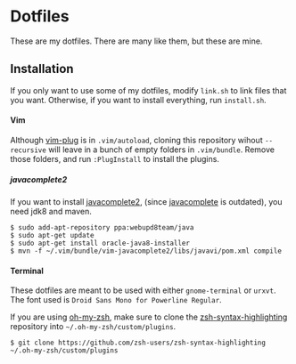Dotfiles
===========

These are my dotfiles. There are many like them, but these are mine.

Installation
--------------
If you only want to use some of my dotfiles, modify `link.sh` to link files that you want.
Otherwise, if you want to install everything, run `install.sh`.

#### Vim

Although [vim-plug](https://github.com/junegunn/vim-plug) is in `.vim/autoload`, cloning this repository wihout
`--recursive` will leave in a bunch of empty folders in `.vim/bundle`. Remove those folders, and run
`:PlugInstall` to install the plugins.

##### javacomplete2

If you want to install [javacomplete2](https://github.com/artur-shaik/vim-javacomplete2), (since [javacomplete](http://www.vim.org/scripts/script.php?script_id=1785) is outdated), you need jdk8 and maven.

```
$ sudo add-apt-repository ppa:webupd8team/java
$ sudo apt-get update
$ sudo apt-get install oracle-java8-installer
$ mvn -f ~/.vim/bundle/vim-javacomplete2/libs/javavi/pom.xml compile
```

#### Terminal

These dotfiles are meant to be used with either `gnome-terminal` or `urxvt`.
The font used is `Droid Sans Mono for Powerline Regular`.

If you are using [oh-my-zsh](https://github.com/robbyrussell/oh-my-zsh), make sure
to clone the [zsh-syntax-highlighting](https://github.com/zsh-users/zsh-syntax-highlighting) repository into `~/.oh-my-zsh/custom/plugins`.

`$ git clone https://github.com/zsh-users/zsh-syntax-highlighting ~/.oh-my-zsh/custom/plugins`
